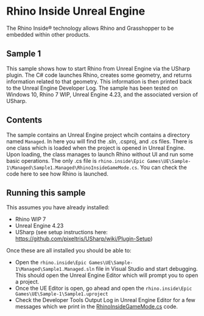 # Rhino Inside Unreal Engine
The Rhino Inside® technology allows Rhino and Grasshopper to be embedded within other products.

## Sample 1
This sample shows how to start Rhino from Unreal Engine via the USharp plugin.  The C# code launches Rhino, creates some geometry, and returns information related to that geometry. This information is then printed back to the Unreal Engine Developer Log.
The sample has been tested on Windows 10, Rhino 7 WIP, Unreal Engine 4.23, and the associated version of USharp.

## Contents
The sample contains an Unreal Engine project whcih contains a directory named `Managed`. In here you will find the .sln, .csproj, and .cs files. There is one class which is loaded when the project is opened in Unreal Engine. Upon loading, the class manages to launch Rhino without UI and run some basic operations. The only .cs file is `rhino.inside\Epic Games\UE\Sample-1\Managed\Sample1.Managed\RhinoInsideGameMode.cs`. You can check the code here to see how Rhino is launched.

## Running this sample
This assumes you have already installed:
- Rhino WIP 7
- Unreal Engine 4.23
- USharp (see setup instructions here: https://github.com/pixeltris/USharp/wiki/Plugin-Setup)

Once these are all installed you should be able to: 
- Open the `rhino.inside\Epic Games\UE\Sample-1\Managed\Sample1.Managed.sln` file in Visual Studio and start debugging. This should open the Unreal Engine Editor which will prompt you to open a project.
- Once the UE Editor is open, go ahead and open the `rhino.inside\Epic Games\UE\Sample-1\Sample1.uproject`
- Check the Developer Tools Output Log in Unreal Engine Editor for a few messages which we print in the [RhinoInsideGameMode.cs](Managed/Sample1.Managed/RhinoInsideGameMode.cs) code.

